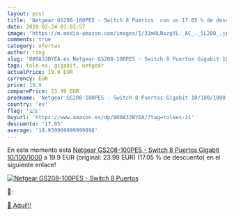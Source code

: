 ```yaml
---
layout: post
title: 'Netgear GS208-100PES - Switch 8 Puertos  con un 17.05 % de descuento'
date: 2020-02-24 01:01:57
image: 'https://m.media-amazon.com/images/I/31mHLNxzgYL._AC_._SL200_.jpg'
comments: true
category: ofertas
author: ring
slug: 'B00A33BYEA-es Netgear GS208-100PES - Switch 8 Puertos Gigabit 10/100/1000'
tags: tole.es, gigabit, netgear
actualPrice: 19.9 EUR
currency: EUR
price: 19.9
comparePrice: 23.99 EUR
prodname: 'Netgear GS208-100PES - Switch 8 Puertos Gigabit 10/100/1000'
country: 'es'
flag: '🇪🇸'
buyurl: 'https://www.amazon.es/dp/B00A33BYEA/?tag=tolees-21'
descuento: '17.05'
average: '18.939999999999998'
---
```


En este momento está [Netgear GS208-100PES - Switch 8 Puertos Gigabit 10/100/1000](https://www.amazon.es/dp/B00A33BYEA/?tag=tolees-21) a 19.9 EUR (original: 23.99 EUR) (17.05 %  de descuento) en el siguiente enlace!

[![Netgear GS208-100PES - Switch 8 Puertos ](https://m.media-amazon.com/images/I/31mHLNxzgYL._AC_._SL200_.jpg)](https://www.amazon.es/dp/B00A33BYEA/?tag=tolees-21)

🔎:


[🛒 Aquí!!!](https://www.amazon.es/dp/B00A33BYEA/?tag=tolees-21)
